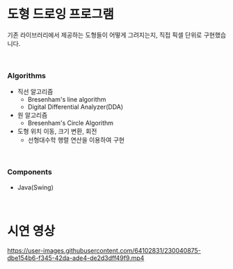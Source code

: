 # 도형 드로잉 프로그램
기존 라이브러리에서 제공하는 도형들이 어떻게 그려지는지, 직접 픽셀 단위로 구현했습니다.

<br>

### Algorithms
- 직선 알고리즘
  - Bresenham's line algorithm
  - Digital Differential Analyzer(DDA)
- 원 알고리즘
  - Bresenham's Circle Algorithm
- 도형 위치 이동, 크기 변환, 회전
  - 선형대수학 행렬 연산을 이용하여 구현

<br>

### Components
- Java(Swing)

<br>

# 시연 영상

https://user-images.githubusercontent.com/64102831/230040875-dbe154b6-f345-42da-ade4-de2d3dff49f9.mp4
